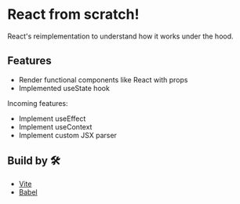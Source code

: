 # React from scratch!

React's reimplementation to understand how it works under the hood. 

## Features
* Render functional components like React with props
* Implemented useState hook

Incoming features:
* Implement useEffect
* Implement useContext
* Implement custom JSX parser

## Build by 🛠️

* [Vite](https://vitejs.dev/)
* [Babel](https://babeljs.io/)